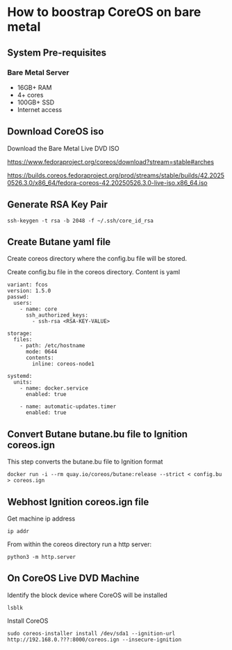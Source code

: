 # How to boostrap CoreOS on bare metal

## System Pre-requisites

### Bare Metal Server

* 16GB+ RAM
* 4+ cores
* 100GB+ SSD
* Internet access

## Download CoreOS iso

Download the Bare Metal Live DVD ISO

https://www.fedoraproject.org/coreos/download?stream=stable#arches



https://builds.coreos.fedoraproject.org/prod/streams/stable/builds/42.20250526.3.0/x86_64/fedora-coreos-42.20250526.3.0-live-iso.x86_64.iso



## Generate RSA Key Pair


```
ssh-keygen -t rsa -b 2048 -f ~/.ssh/core_id_rsa
```


## Create Butane yaml file

Create coreos directory where the config.bu file will be stored.

Create config.bu file in the coreos directory. Content is yaml

```
variant: fcos
version: 1.5.0
passwd:
  users:
    - name: core
      ssh_authorized_keys:
        - ssh-rsa <RSA-KEY-VALUE>
                
storage:
  files:
    - path: /etc/hostname
      mode: 0644
      contents:
        inline: coreos-node1

systemd:
  units:
    - name: docker.service
      enabled: true

    - name: automatic-updates.timer
      enabled: true
```

## Convert Butane butane.bu file to Ignition coreos.ign

This step converts the butane.bu file to Ignition format

```
docker run -i --rm quay.io/coreos/butane:release --strict < config.bu > coreos.ign
```

## Webhost Ignition coreos.ign file

Get machine ip address

```
ip addr
```

From within the coreos directory run a http server:

```
python3 -m http.server
```


## On CoreOS Live DVD Machine

Identify the block device where CoreOS will be installed

```
lsblk
```

Install CoreOS

```
sudo coreos-installer install /dev/sda1 --ignition-url http://192.168.0.???:8000/coreos.ign --insecure-ignition
```

